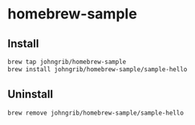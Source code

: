 # homebrew-sample

## Install

```sh
brew tap johngrib/homebrew-sample
brew install johngrib/homebrew-sample/sample-hello
```

## Uninstall

```sh
brew remove johngrib/homebrew-sample/sample-hello
```
